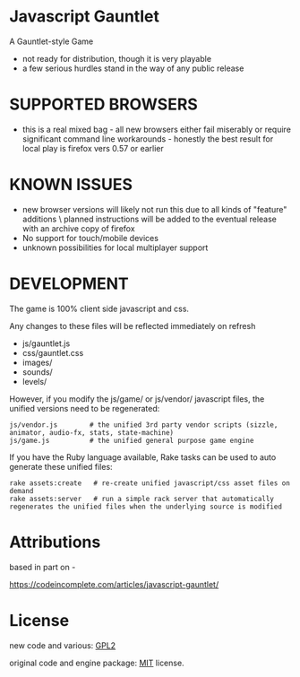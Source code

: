 Javascript Gauntlet
===================

A Gauntlet-style Game

 - not ready for distribution, though it is very playable
 - a few serious hurdles stand in the way of any public release

SUPPORTED BROWSERS
==================

 - this is a real mixed bag - all new browsers either fail miserably or require significant
   command line workarounds - honestly the best result for local play is firefox vers 0.57 or earlier

KNOWN ISSUES
============

 - new browser versions will likely not run this due to all kinds of "feature" additions
   \ planned instructions will be added to the eventual release with an archive copy of firefox
 - No support for touch/mobile devices
 - unknown possibilities for local multiplayer support

DEVELOPMENT
===========

The game is 100% client side javascript and css.

Any changes to these files will be reflected immediately on refresh

  - js/gauntlet.js
  - css/gauntlet.css
  - images/
  - sounds/
  - levels/

However, if you modify the js/game/ or js/vendor/ javascript files, the unified versions need to be regenerated:

    js/vendor.js        # the unified 3rd party vendor scripts (sizzle, animator, audio-fx, stats, state-machine)
    js/game.js          # the unified general purpose game engine

If you have the Ruby language available, Rake tasks can be used to auto generate these unified files:

    rake assets:create   # re-create unified javascript/css asset files on demand
    rake assets:server   # run a simple rack server that automatically regenerates the unified files when the underlying source is modified

Attributions
=============

based in part on -

https://codeincomplete.com/articles/javascript-gauntlet/

License
=======

new code and various:
[GPL2](https://www.gnu.org/licenses/old-licenses/gpl-2.0.en.html)

original code and engine package:
[MIT](http://en.wikipedia.org/wiki/MIT_License) license.

